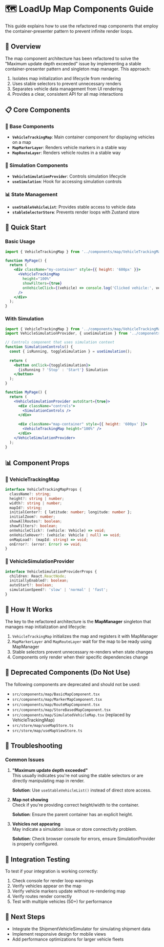 # 🗺️ LoadUp Map Components Guide

This guide explains how to use the refactored map components that employ the container-presenter pattern to prevent infinite render loops.

## 🌟 Overview

The map component architecture has been refactored to solve the "Maximum update depth exceeded" issue by implementing a stable container-presenter pattern and singleton map manager. This approach:

1. Isolates map initialization and lifecycle from rendering
2. Uses stable selectors to prevent unnecessary renders
3. Separates vehicle data management from UI rendering
4. Provides a clear, consistent API for all map interactions

## 📋 Core Components

### 🧩 Base Components

- **`VehicleTrackingMap`**: Main container component for displaying vehicles on a map
- **`MapMarkerLayer`**: Renders vehicle markers in a stable way
- **`MapRouteLayer`**: Renders vehicle routes in a stable way

### 🔄 Simulation Components

- **`VehicleSimulationProvider`**: Controls simulation lifecycle 
- **`useSimulation`**: Hook for accessing simulation controls

### 📊 State Management

- **`useStableVehicleList`**: Provides stable access to vehicle data
- **`stableSelectorStore`**: Prevents render loops with Zustand store

## 🚀 Quick Start

### Basic Usage

```jsx
import { VehicleTrackingMap } from '../components/map/VehicleTrackingMap';

function MyPage() {
  return (
    <div className="my-container" style={{ height: '600px' }}>
      <VehicleTrackingMap 
        height="100%" 
        showFilters={true}
        onVehicleClick={(vehicle) => console.log('Clicked vehicle:', vehicle)}
      />
    </div>
  );
}
```

### With Simulation

```jsx
import { VehicleTrackingMap } from '../components/map/VehicleTrackingMap';
import VehicleSimulationProvider, { useSimulation } from '../components/map/VehicleSimulationProvider';

// Controls component that uses simulation context
function SimulationControls() {
  const { isRunning, toggleSimulation } = useSimulation();
  
  return (
    <button onClick={toggleSimulation}>
      {isRunning ? 'Stop' : 'Start'} Simulation
    </button>
  );
}

function MyPage() {
  return (
    <VehicleSimulationProvider autoStart={true}>
      <div className="controls">
        <SimulationControls />
      </div>
      
      <div className="map-container" style={{ height: '600px' }}>
        <VehicleTrackingMap height="100%" />
      </div>
    </VehicleSimulationProvider>
  );
}
```

## 📊 Component Props

### 🧩 VehicleTrackingMap

```typescript
interface VehicleTrackingMapProps {
  className?: string;
  height?: string | number;
  width?: string | number;
  mapId?: string;
  initialCenter?: { latitude: number; longitude: number };
  initialZoom?: number;
  showAllRoutes?: boolean;
  showFilters?: boolean;
  onVehicleClick?: (vehicle: Vehicle) => void;
  onVehicleHover?: (vehicle: Vehicle | null) => void;
  onMapLoad?: (mapId: string) => void;
  onError?: (error: Error) => void;
}
```

### 🔄 VehicleSimulationProvider

```typescript
interface VehicleSimulationProviderProps {
  children: React.ReactNode;
  initiallyEnabled?: boolean;
  autoStart?: boolean;
  simulationSpeed?: 'slow' | 'normal' | 'fast';
}
```

## 🧠 How It Works

The key to the refactored architecture is the **MapManager** singleton that manages map initialization and lifecycle:

1. `VehicleTrackingMap` initializes the map and registers it with MapManager
2. `MapMarkerLayer` and `MapRouteLayer` wait for the map to be ready using MapManager
3. Stable selectors prevent unnecessary re-renders when state changes
4. Components only render when their specific dependencies change

## 🚫 Deprecated Components (Do Not Use)

The following components are deprecated and should not be used:

- `src/components/map/BasicMapComponent.tsx`
- `src/components/map/MarkerMapComponent.tsx`
- `src/components/map/RouteMapComponent.tsx`
- `src/components/map/StoreBasedMapComponent.tsx`
- `src/components/map/SimulatedVehicleMap.tsx` (replaced by VehicleTrackingMap)
- `src/store/map/useMapStore.ts`
- `src/store/map/useMapViewStore.ts`

## 🔧 Troubleshooting

### Common Issues

1. **"Maximum update depth exceeded"**  
   This usually indicates you're not using the stable selectors or are directly manipulating map in render.
   
   **Solution**: Use `useStableVehicleList()` instead of direct store access.

2. **Map not showing**  
   Check if you're providing correct height/width to the container.
   
   **Solution**: Ensure the parent container has an explicit height.

3. **Vehicles not appearing**  
   May indicate a simulation issue or store connectivity problem.
   
   **Solution**: Check browser console for errors, ensure SimulationProvider is properly configured.

## 🧪 Integration Testing

To test if your integration is working correctly:

1. Check console for render loop warnings
2. Verify vehicles appear on the map
3. Verify vehicle markers update without re-rendering map
4. Verify routes render correctly
5. Test with multiple vehicles (50+) for performance

## 🚀 Next Steps

- Integrate the ShipmentVehicleSimulator for simulating shipment data
- Implement responsive design for mobile views
- Add performance optimizations for larger vehicle fleets 
